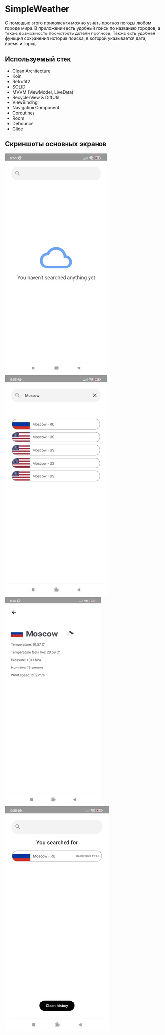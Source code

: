 # SimpleWeather
С помощью этого приложения можно узнать прогноз погоды любом городе мира. В приложении есть удобный поиск по названию городов, а также возможность посмотреть детали прогноза.
Также есть удобная функция сохранения истории поиска, в которой указывается дата, время и город.

## Используемый стек

+ Clean Architecture
+ Koin
+ Retrofit2
+ SOLID
+ MVVM (ViewModel, LiveData)  
+ RecyclerView & DiffUtil  
+ ViewBinding  
+ Navigation Component  
+ Coroutines
+ Room
+ Debounce  
+ Glide


## Скриншоты основных экранов

![Intro screen](https://github.com/alexxk2/SimpleWeather/blob/master/app/src/main/res/drawable/scr_intro.jpg)
![Search screen](https://github.com/alexxk2/SimpleWeather/blob/master/app/src/main/res/drawable/scr_search.jpg)
![Info screen](https://github.com/alexxk2/SimpleWeather/blob/master/app/src/main/res/drawable/scr_info.jpg)
![History screen](https://github.com/alexxk2/SimpleWeather/blob/master/app/src/main/res/drawable/scr_history.jpg)

